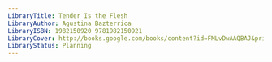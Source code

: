 ```yaml
---
LibraryTitle: Tender Is the Flesh
LibraryAuthor: Agustina Bazterrica
LibraryISBN: 1982150920 9781982150921
LibraryCover: http://books.google.com/books/content?id=FMLvDwAAQBAJ&printsec=frontcover&img=1&zoom=1&source=gbs_api
LibraryStatus: Planning
---
```

